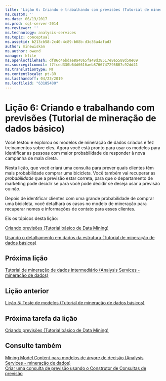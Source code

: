 ```yaml
---
title: 'Lição 6: Criando e trabalhando com previsões (Tutorial de mineração de dados básico) | Microsoft Docs'
ms.custom: ''
ms.date: 06/13/2017
ms.prod: sql-server-2014
ms.reviewer: ''
ms.technology: analysis-services
ms.topic: conceptual
ms.assetid: b213cb58-2c40-4c89-b08b-d3c36a4afad3
author: minewiskan
ms.author: owend
manager: kfile
ms.openlocfilehash: df86c46bdae8a40a5fa49d38517e8e5588d50e09
ms.sourcegitcommit: f7fced330b64d6616aeb8766747295807c92dd41
ms.translationtype: MT
ms.contentlocale: pt-BR
ms.lasthandoff: 04/23/2019
ms.locfileid: "63185400"
---
```

# <a name="lesson-6-creating-and-working-with-predictions-basic-data-mining-tutorial"></a>Lição 6: Criando e trabalhando com previsões (Tutorial de mineração de dados básico)
  Você testou e explorou os modelos de mineração de dados criados e fez treinamentos sobre eles. Agora você está pronto para usar os modelos para identificar as pessoas com maior probabilidade de responder à nova campanha de mala direta.  
  
 Nesta lição, que você criará uma consulta para prever quais clientes têm mais probabilidade comprar uma bicicleta. Você também vai recuperar as *probabilidade* que a previsão estar correta, para que o departamento de marketing pode decidir se para você pode decidir se deseja usar a previsão ou não.  
  
 Depois de identificar clientes com uma grande probabilidade de comprar uma bicicleta, você detalhará os casos no modelo de mineração para recuperar nomes e informações de contato para esses clientes.  
  
 Eis os tópicos desta lição:  
  
 [Criando previsões &#40;Tutorial básico de Data Mining&#41;](../../2014/tutorials/creating-predictions-basic-data-mining-tutorial.md)  
  
 [Usando o detalhamento em dados da estrutura &#40;Tutorial de mineração de dados básicos&#41;](../../2014/tutorials/using-drillthrough-on-structure-data-basic-data-mining-tutorial.md)  
  
## <a name="next-lesson"></a>Próxima lição  
 [Tutorial de mineração de dados intermediário &#40;Analysis Services - mineração de dados&#41;](../../2014/tutorials/intermediate-data-mining-tutorial-analysis-services-data-mining.md)  
  
## <a name="previous-lesson"></a>Lição anterior  
 [Lição 5: Teste de modelos &#40;Tutorial de mineração de dados básicos&#41;](../../2014/tutorials/lesson-5-testing-models-basic-data-mining-tutorial.md)  
  
## <a name="next-task-in-lesson"></a>Próxima tarefa da lição  
 [Criando previsões &#40;Tutorial básico de Data Mining&#41;](../../2014/tutorials/creating-predictions-basic-data-mining-tutorial.md)  
  
## <a name="see-also"></a>Consulte também  
 [Mining Model Content para modelos de árvore de decisão &#40;Analysis Services - mineração de dados&#41;](../../2014/analysis-services/data-mining/mining-model-content-for-decision-tree-models-analysis-services-data-mining.md)   
 [Criar uma consulta de previsão usando o Construtor de Consultas de previsão](../../2014/analysis-services/data-mining/create-a-prediction-query-using-the-prediction-query-builder.md)  
  
  
